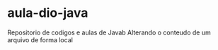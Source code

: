 # aula-dio-java
Repositorio de codigos e aulas de Javab
Alterando o conteudo de um arquivo de forma local